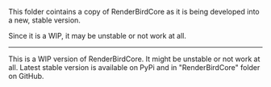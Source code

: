 This folder cointains a copy of RenderBirdCore as it is being developed into a new, stable version.

Since it is a WIP, it may be unstable or not work at all.

---------

This is a WIP version of RenderBirdCore. It might be unstable or not work at all. Latest stable version is available on PyPi and in "RenderBirdCore" folder on GitHub.
